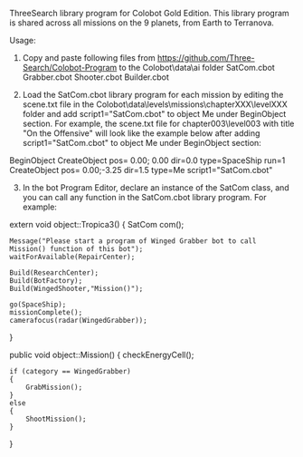 ThreeSearch library program for Colobot Gold Edition. This library program is shared across all missions on the 9 planets, from Earth to Terranova.

Usage:

1. Copy and paste following files from https://github.com/Three-Search/Colobot-Program to the Colobot\data\ai folder
SatCom.cbot
Grabber.cbot
Shooter.cbot
Builder.cbot

2. Load  the SatCom.cbot library program for each mission by editing the scene.txt file in the Colobot\data\levels\missions\chapterXXX\levelXXX folder and add script1="SatCom.cbot" to object Me under BeginObject section.
For example, the scene.txt file for chapter003\level003 with title "On the Offensive" will look like the example below after adding script1="SatCom.cbot" to object Me under BeginObject section:

BeginObject
CreateObject pos= 0.00; 0.00 dir=0.0 type=SpaceShip run=1
CreateObject pos= 0.00;-3.25 dir=1.5 type=Me script1="SatCom.cbot"

3. In the bot Program Editor, declare an instance of the SatCom class, and you can call any function in the SatCom.cbot library program. For example:

extern void object::Tropica3()
{
	SatCom com();
	
	Message("Please start a program of Winged Grabber bot to call Mission() function of this bot");
	waitForAvailable(RepairCenter);
	
	Build(ResearchCenter);
	Build(BotFactory);
	Build(WingedShooter,"Mission()");
	
	go(SpaceShip);
	missionComplete();
	camerafocus(radar(WingedGrabber));
}

public void object::Mission()
{
	checkEnergyCell();
	
	if (category == WingedGrabber)
	{
		GrabMission();
	}
	else
	{
		ShootMission();
	}
}

